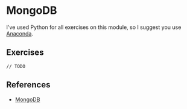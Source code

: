 # MongoDB

I've used Python for all exercises on this module, so I suggest you use [Anaconda](https://www.anaconda.com/download/).

## Exercises
```
// TODO
```

## References
- [MongoDB](https://www.mongodb.com/)